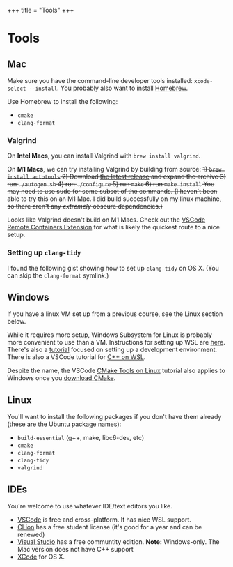 +++
title = "Tools"
+++

# Tools

## Mac

Make sure you have the command-line developer tools installed: `xcode-select --install`. 
You probably also want to install [Homebrew](https://brew.sh/).

Use Homebrew to install the following:
- `cmake`
- `clang-format`

### Valgrind

On **Intel Macs**, you can install Valgrind with `brew install valgrind`.

On **M1 Macs**, we can try installing Valgrind by building from source:
<strike>1) `brew install autotools`
2) Download [the latest release](https://valgrind.org/downloads/current.html) and expand the archive
3) run `./autogen.sh`
4) run `./configure`
5) run `make`
6) run `make install`
You may need to use sudo for some subset of the commands. (I haven't been able to try this on an M1 Mac.
I did build successfully on my linux machine, so there aren't any *extremely* obscure dependencies.)</strike>

Looks like Valgrind doesn't build on M1 Macs. Check out the [VSCode Remote Containers Extension](https://code.visualstudio.com/docs/remote/containers)
for what is likely the quickest route to a nice setup.

### Setting up `clang-tidy`

I found the following gist showing how to set up `clang-tidy` on OS X. (You can skip the `clang-format` symlink.)
<center><script src="https://gist.github.com/sleepdefic1t/e9bdb1a66b05aa043ab9a2ab6c929509.js"></script></center>

## Windows

If you have a linux VM set up from a previous course, see the Linux section below.

While it requires more setup, Windows Subsystem for Linux is probably more convenient to use than a VM.
Instructions for setting up WSL are [here](https://docs.microsoft.com/en-us/windows/wsl/install). There's
also a [tutorial](https://docs.microsoft.com/en-us/windows/wsl/setup/environment) focused on setting up a development environment. There is also a VSCode tutorial for [C++ on WSL](https://code.visualstudio.com/docs/cpp/config-wsl).

Despite the name, the VSCode [CMake Tools on Linux](https://code.visualstudio.com/docs/cpp/cmake-linux) tutorial also applies to Windows once you [download CMake](https://cmake.org/download/).

## Linux

You'll want to install the following packages if you don't have them already (these are the Ubuntu package names):
- `build-essential` (g++, make, libc6-dev, etc)
- `cmake`
- `clang-format`
- `clang-tidy`
- `valgrind`

## IDEs

You're welcome to use whatever IDE/text editors you like.
- [VSCode](https://code.visualstudio.com/) is free and cross-platform. It has nice WSL support.
- [CLion](https://www.jetbrains.com/clion/) has a free student license (it's good for a year and can be renewed)
- [Visual Studio](https://visualstudio.microsoft.com/) has a free communtity edition. **Note:** Windows-only. The Mac version does not have C++ support
- [XCode](https://developer.apple.com/xcode/) for OS X.
